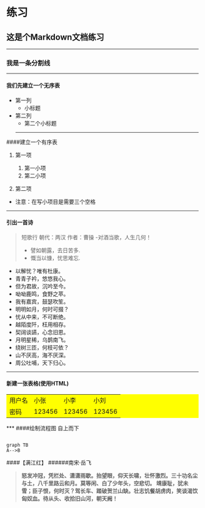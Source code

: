# 练习
## 这是个Markdown文档练习
***
### 我是一条分割线
***
#### 我们先建立一个无序表
- 第一列
  - 小标题
- 第二列
  - 第二个小标题
  ***
####建立一个有序表
1. 第一项
    1. 第一小项
    2. 第二小项

2. 第二项
- 注意：在写小项目是需要三个空格
***
#### 引出一首诗
>短歌行
朝代：两汉
作者：曹操
>-对酒当歌，人生几何！
>- 譬如朝露，去日苦多.
>- 慨当以慷，忧思难忘.
- 以解忧？唯有杜康。
- 青青子衿，悠悠我心。
- 但为君故，沉吟至今。
- 呦呦鹿鸣，食野之苹。
- 我有嘉宾，鼓瑟吹笙。
- 明明如月，何时可掇？
- 忧从中来，不可断绝。
- 越陌度阡，枉用相存。
-  契阔谈讌，心念旧恩。
- 月明星稀，乌鹊南飞。
- 绕树三匝，何枝可依？
- 山不厌高，海不厌深。
- 周公吐哺，天下归心。
***
#### 新建一张表格(使用HTML)
<table bgcolor="#ffff00"border="0sp" >
<tr >
<td width=>用户名
</td>
<td>小张
</td>
<td>小李
</td>
<td>小刘
</td>
</tr>
<tr>
<td>密码
</td>
<td>123456
</td>
<td>123456
</td>
<td>123456
</td>
</tr>

</table>
***
####绘制流程图
自上而下

```

graph TB
A-->B
```

####【满江红】
######南宋·岳飞

>**怒发冲冠，凭栏处、潇潇雨歇。抬望眼，仰天长啸，壮怀激烈。三十功名尘与土，八千里路云和月。莫等闲、白了少年头，空悲切。 靖康耻，犹未雪；臣子恨，何时灭？驾长车、踏破贺兰山缺。壮志饥餐胡虏肉，笑谈渴饮匈奴血。待从头、收拾旧山河，朝天阙！**
